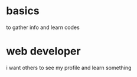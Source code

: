 # basics
to gather info and learn codes

# web developer 
i want others to see my profile and learn something 
